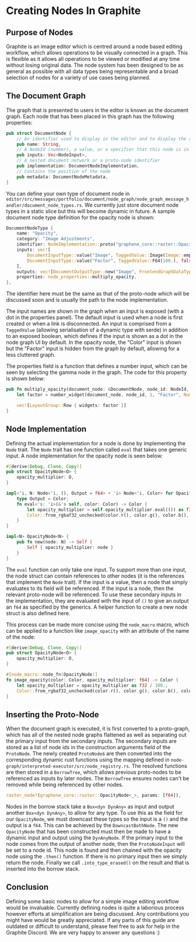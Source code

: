 # Creating Nodes In Graphite

## Purpose of Nodes

Graphite is an image editor which is centred around a node based editing workflow, which allows operations to be visually connected in a graph. This is flexible as it allows all operations to be viewed or modified at any time without losing original data. The node system has been designed to be as general as possible with all data types being representable and a broad selection of nodes for a variety of use cases being planned.

## The Document Graph

The graph that is presented to users in the editor is known as the document graph. Each node that has been placed in this graph has the following properties:

```rs
pub struct DocumentNode {
	// An identifier used to display in the editor and to display the appropriate properties.
	pub name: String,
	// A NodeId (number), a value, or a specifier that this node is in a nested network and receives input from the outer network
	pub inputs: Vec<NodeInput>,
	// A nested document network or a proto-node identifier
	pub implementation: DocumentNodeImplementation,
	// Contains the position of the node
	pub metadata: DocumentNodeMetadata,
}
```

You can define your own type of document node in `editor/src/messages/portfolio/document/node_graph/node_graph_message_handler/document_node_types.rs`. We currently just store document node types in a static slice but this will become dynamic in future. A sample document node type definition for the opacity node is shown:

```rs
DocumentNodeType {
	name: "Opacity",
	category: "Image Adjustments",
	identifier: NodeImplementation::proto("graphene_core::raster::OpacityNode<_>"),
	inputs: vec![
		DocumentInputType::value("Image", TaggedValue::Image(Image::empty()), true),
		DocumentInputType::value("Factor", TaggedValue::F64(100.), false),
	],
	outputs: vec![DocumentOutputType::new("Image", FrontendGraphDataType::Raster)],
	properties: node_properties::multiply_opacity,
},
```

The identifier here must be the same as that of the proto-node which will be discussed soon and is usually the path to the node implementation.

The input names are shown in the graph when an input is exposed (with a dot in the properties panel). The default input is used when a node is first created or when a link is disconnected. An input is comprised from a `TaggedValue` (allowing serialisation of a dynamic type with serde) in addition to an exposed boolean, which defines if the input is shown as a dot in the node graph UI by default. In the opacity node, the "Color" input is shown but the "Factor" input is hidden from the graph by default, allowing for a less cluttered graph.

The properties field is a function that defines a number input, which can be seen by selecting the gamma node in the graph. The code for this property is shown below:

```rs
pub fn multiply_opacity(document_node: &DocumentNode, node_id: NodeId, _context: &mut NodePropertiesContext) -> Vec<LayoutGroup> {
	let factor = number_widget(document_node, node_id, 1, "Factor", NumberInput::default().min(0.).max(100.).unit("%"), true);

	vec![LayoutGroup::Row { widgets: factor }]
}
```

## Node Implementation

Defining the actual implementation for a node is done by implementing the `Node` trait. The `Node` trait has one function called `eval` that takes one generic input. A node implementation for the opacity node is seen below:

```rs
#[derive(Debug, Clone, Copy)]
pub struct OpacityNode<O> {
	opacity_multiplier: O,
}

impl<'i, N: Node<'i, (), Output = f64> + 'i> Node<'i, Color> for OpacityNode<N> {
	type Output = Color;
	fn eval<'s: 'i>(&'s self, color: Color) -> Color {
		let opacity_multiplier = self.opacity_multiplier.eval(()) as f32 / 100.;
		Color::from_rgbaf32_unchecked(color.r(), color.g(), color.b(), color.a() * opacity_multiplier)
	}
}

impl<N> OpacityNode<N> {
	pub fn new(node: N) -> Self {
		Self { opacity_multiplier: node }
	}
}
```

The `eval` function can only take one input. To support more than one input, the node struct can contain references to other nodes (it is the references that implement the `Node` trait). If the input is a value, then a node that simply evaluates to its field will be referenced. If the input is a node, then the relevant proto-node will be referenced. To use these secondary inputs in the implementation, they are evaluated with the input of `()` to give an output an `f64` as specified by the generics. A helper function to create a new node struct is also defined here.

This process can be made more concise using the `node_macro` macro, which can be applied to a function like `image_opacity` with an attribute of the name of the node:

```rs
#[derive(Debug, Clone, Copy)]
pub struct OpacityNode<O> {
	opacity_multiplier: O,
}

#[node_macro::node_fn(OpacityNode)]
fn image_opacity(color: Color, opacity_multiplier: f64) -> Color {
	let opacity_multiplier = opacity_multiplier as f32 / 100.;
	Color::from_rgbaf32_unchecked(color.r(), color.g(), color.b(), color.a() * opacity_multiplier)
}
```

## Inserting the Proto-Node

When the document graph is executed, it is first converted to a proto-graph, which has all of the nested node graphs flattened as well as separating out the primary input from the secondary inputs. The secondary inputs are stored as a list of node ids in the construction arguments field of the `ProtoNode`. The newly created `ProtoNode`s are then converted into the corresponding dynamic rust functions using the mapping defined in `node-graph/interpreted-executor/src/node_registry.rs`. The resolved functions are then stored in a `BorrowTree`, which allows previous proto-nodes to be referenced as inputs by later nodes. The `BorrowTree` ensures nodes can't be removed while being referenced by other nodes.

```rs
raster_node!(graphene_core::raster::OpacityNode<_>, params: [f64]),
```

Nodes in the borrow stack take a `Box<dyn DynAny>` as input and output another `Box<dyn DynAny>`, to allow for any type. To use this as the field for our `OpacityNode`, we must downcast these types so the input is a `()` and the output is a `f64`. This can be achieved by the `DowncastBothNode`.
The new `OpacityNode` that has been constructed must then be made to have a dynamic input and output using the `DynAnyNode`.
If the primary input to the node comes from the output of another node, then the `ProtoNodeInput` will be set to a node id. This node is found and then chained with the opacity node using the `.then()` function. If there is no primary input then we simply return the node.
Finally we call `.into_type_erased()` on the result and that is inserted into the borrow stack.

## Conclusion

Defining some basic nodes to allow for a simple image editing workflow would be invaluable. Currently defining nodes is quite a laborious process however efforts at simplification are being discussed. Any contributions you might have would be greatly appreciated. If any parts of this guide are outdated or difficult to understand, please feel free to ask for help in the Graphite Discord. We are very happy to answer any questions :)
